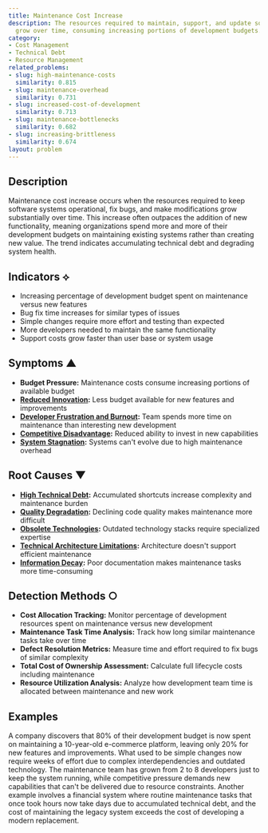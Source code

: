 ```yaml
---
title: Maintenance Cost Increase
description: The resources required to maintain, support, and update software systems
  grow over time, consuming increasing portions of development budgets.
category:
- Cost Management
- Technical Debt
- Resource Management
related_problems:
- slug: high-maintenance-costs
  similarity: 0.815
- slug: maintenance-overhead
  similarity: 0.731
- slug: increased-cost-of-development
  similarity: 0.713
- slug: maintenance-bottlenecks
  similarity: 0.682
- slug: increasing-brittleness
  similarity: 0.674
layout: problem
---
```


## Description

Maintenance cost increase occurs when the resources required to keep software systems operational, fix bugs, and make modifications grow substantially over time. This increase often outpaces the addition of new functionality, meaning organizations spend more and more of their development budgets on maintaining existing systems rather than creating new value. The trend indicates accumulating technical debt and degrading system health.

## Indicators ⟡

- Increasing percentage of development budget spent on maintenance versus new features
- Bug fix time increases for similar types of issues
- Simple changes require more effort and testing than expected
- More developers needed to maintain the same functionality
- Support costs grow faster than user base or system usage

## Symptoms ▲

- **Budget Pressure:** Maintenance costs consume increasing portions of available budget
- **[Reduced Innovation](reduced-innovation.md):** Less budget available for new features and improvements
- **[Developer Frustration and Burnout](developer-frustration-and-burnout.md):** Team spends more time on maintenance than interesting new development
- **[Competitive Disadvantage](competitive-disadvantage.md):** Reduced ability to invest in new capabilities
- **[System Stagnation](system-stagnation.md):** Systems can't evolve due to high maintenance overhead

## Root Causes ▼

- **[High Technical Debt](high-technical-debt.md):** Accumulated shortcuts increase complexity and maintenance burden
- **[Quality Degradation](quality-degradation.md):** Declining code quality makes maintenance more difficult
- **[Obsolete Technologies](obsolete-technologies.md):** Outdated technology stacks require specialized expertise
- **[Technical Architecture Limitations](technical-architecture-limitations.md):** Architecture doesn't support efficient maintenance
- **[Information Decay](information-decay.md):** Poor documentation makes maintenance tasks more time-consuming

## Detection Methods ○

- **Cost Allocation Tracking:** Monitor percentage of development resources spent on maintenance versus new development
- **Maintenance Task Time Analysis:** Track how long similar maintenance tasks take over time
- **Defect Resolution Metrics:** Measure time and effort required to fix bugs of similar complexity
- **Total Cost of Ownership Assessment:** Calculate full lifecycle costs including maintenance
- **Resource Utilization Analysis:** Analyze how development team time is allocated between maintenance and new work

## Examples

A company discovers that 80% of their development budget is now spent on maintaining a 10-year-old e-commerce platform, leaving only 20% for new features and improvements. What used to be simple changes now require weeks of effort due to complex interdependencies and outdated technology. The maintenance team has grown from 2 to 8 developers just to keep the system running, while competitive pressure demands new capabilities that can't be delivered due to resource constraints. Another example involves a financial system where routine maintenance tasks that once took hours now take days due to accumulated technical debt, and the cost of maintaining the legacy system exceeds the cost of developing a modern replacement.